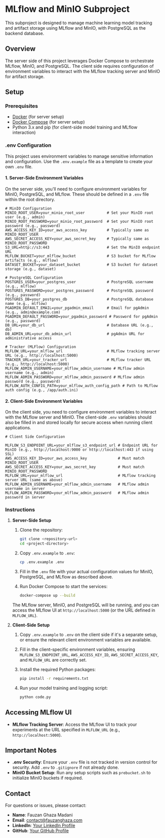# MLflow and MinIO Subproject

This subproject is designed to manage machine learning model tracking and artifact storage using MLflow and MinIO, with PostgreSQL as the backend database.

## Overview

The server side of this project leverages Docker Compose to orchestrate MLflow, MinIO, and PostgreSQL. The client side requires configuration of environment variables to interact with the MLflow tracking server and MinIO for artifact storage.

## Setup

### Prerequisites

- [Docker](https://www.docker.com/get-started) (for server setup)
- [Docker Compose](https://docs.docker.com/compose/install/) (for server setup)
- Python 3.x and pip (for client-side model training and MLflow interaction)

### .env Configuration

This project uses environment variables to manage sensitive information and configuration. Use the `.env.example` file as a template to create your own `.env` file.

#### 1. Server-Side Environment Variables

On the server side, you'll need to configure environment variables for MinIO, PostgreSQL, and MLflow. These should be defined in a `.env` file within the root directory.

```plaintext
# MinIO Configuration
MINIO_ROOT_USER=your_minio_root_user          # Set your MinIO root user (e.g., admin)
MINIO_ROOT_PASSWORD=your_minio_root_password  # Set your MinIO root password (e.g., password)
AWS_ACCESS_KEY_ID=your_aws_access_key         # Typically same as MINIO_ROOT_USER
AWS_SECRET_ACCESS_KEY=your_aws_secret_key     # Typically same as MINIO_ROOT_PASSWORD
S3_URL=http://s3:443                          # Set the MinIO endpoint URL
MLFLOW_BUCKET=your_mlflow_bucket              # S3 bucket for MLflow artifacts (e.g., mlflow)
DATASET_BUCKET=your_dataset_bucket            # S3 bucket for dataset storage (e.g., dataset)

# PostgreSQL Configuration
POSTGRES_USER=your_postgres_user              # PostgreSQL username (e.g., mlflow)
POSTGRES_PASSWORD=your_postgres_password      # PostgreSQL password (e.g., password)
POSTGRES_DB=your_postgres_db                  # PostgreSQL database name (e.g., mlflow)
PGADMIN_DEFAULT_EMAIL=your_pgadmin_email      # Email for pgAdmin (e.g., admin@example.com)
PGADMIN_DEFAULT_PASSWORD=your_pgadmin_password # Password for pgAdmin (e.g., password)
DB_URL=your_db_url                            # Database URL (e.g., db)
DB_ADMIN_URL=your_db_admin_url                # pgAdmin URL for administrative access

# Tracker (MLFlow) Configuration
MLFLOW_URL=your_mlflow_url                    # MLflow tracking server URL (e.g., http://localhost:5000)
TRACKER_URL=your_tracker_url                  # MLflow tracker URL (e.g., http://localhost:5000)
MLFLOW_ADMIN_USERNAME=your_mlflow_admin_username # MLflow admin username (e.g., admin)
MLFLOW_ADMIN_PASSWORD=your_mlflow_admin_password # MLflow admin password (e.g., password)
MLFLOW_AUTH_CONFIG_PATH=your_mlflow_auth_config_path # Path to MLflow auth config (e.g., /app/auth.ini)
```

#### 2. Client-Side Environment Variables

On the client side, you need to configure environment variables to interact with the MLflow server and MinIO. The client-side `.env` variables should also be filled in and stored locally for secure access when running client applications.

```plaintext
# Client Side Configuration

MLFLOW_S3_ENDPOINT_URL=your_mlflow_s3_endpoint_url # Endpoint URL for MinIO (e.g., http://localhost:9000 or http://localhost:443 if using SSL)
AWS_ACCESS_KEY_ID=your_aws_access_key              # Must match MINIO_ROOT_USER
AWS_SECRET_ACCESS_KEY=your_aws_secret_key          # Must match MINIO_ROOT_PASSWORD
MLFLOW_URL=your_mlflow_url                         # MLflow tracking server URL (same as above)
MLFLOW_ADMIN_USERNAME=your_mlflow_admin_username   # MLflow admin username in server
MLFLOW_ADMIN_PASSWORD=your_mlflow_admin_password   # MLflow admin password in server
```

### Instructions

1. **Server-Side Setup**

   1. Clone the repository:
      ```bash
      git clone <repository-url>
      cd <project-directory>
      ```

   2. Copy `.env.example` to `.env`:
      ```bash
      cp .env.example .env
      ```

   3. Fill in the `.env` file with your actual configuration values for MinIO, PostgreSQL, and MLflow as described above.

   4. Run Docker Compose to start the services:
      ```bash
      docker-compose up --build
      ```

   The MLflow server, MinIO, and PostgreSQL will be running, and you can access the MLflow UI at `http://localhost:5000` (or the URL defined in `MLFLOW_URL`).

2. **Client-Side Setup**

   1. Copy `.env.example` to `.env` on the client side if it's a separate setup, or ensure the relevant client environment variables are available.

   2. Fill in the client-specific environment variables, ensuring `MLFLOW_S3_ENDPOINT_URL`, `AWS_ACCESS_KEY_ID`, `AWS_SECRET_ACCESS_KEY`, and `MLFLOW_URL` are correctly set.

   3. Install the required Python packages:
      ```bash
      pip install -r requirements.txt
      ```

   4. Run your model training and logging script:
      ```bash
      python code.py
      ```

## Accessing MLflow UI

- **MLflow Tracking Server**: Access the MLflow UI to track your experiments at the URL specified in `MLFLOW_URL` (e.g., `http://localhost:5000`).

## Important Notes

- **.env Security**: Ensure your `.env` file is not tracked in version control for security. Add `.env` to `.gitignore` if not already done.
- **MinIO Bucket Setup**: Run any setup scripts such as `prebucket.sh` to initialize MinIO buckets if required.

## Contact

For questions or issues, please contact:

- **Name**: Fauzan Ghaza Madani
- **Email**: contact@fauzanghaza.com
- **LinkedIn**: [Your LinkedIn Profile](https://www.linkedin.com/in/fauzanghaza/)
- **GitHub**: [Your GitHub Profile](https://github.com/ghazafm)